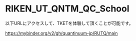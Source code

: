 # RIKEN_UT_QNTM_QC_School

以下URLにアクセスして、TKETを体験して頂くことが可能です。　　

https://mybinder.org/v2/gh/quantinuum-jp/RUTQ/main
